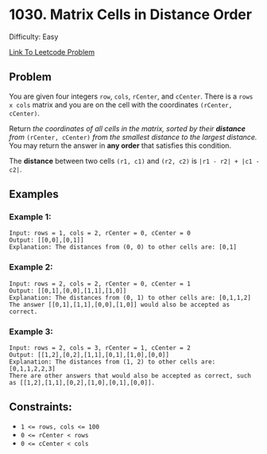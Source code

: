 # 1030. Matrix Cells in Distance Order
Difficulty: Easy

[Link To Leetcode Problem](https://leetcode.com/problems/matrix-cells-in-distance-order/)

## Problem
You are given four integers `row`, `cols`, `rCenter`, and `cCenter`. There is a `rows x cols` matrix and you are on the cell with the coordinates `(rCenter, cCenter)`.

Return *the coordinates of all cells in the matrix, sorted by their **distance** from* `(rCenter, cCenter)` *from the smallest distance to the largest distance.* You may return the answer in **any order** that satisfies this condition.

The **distance** between two cells `(r1, c1)` and `(r2, c2)` is `|r1 - r2| + |c1 - c2|`.

## Examples
### Example 1:
```
Input: rows = 1, cols = 2, rCenter = 0, cCenter = 0
Output: [[0,0],[0,1]]
Explanation: The distances from (0, 0) to other cells are: [0,1]
```
### Example 2:
```
Input: rows = 2, cols = 2, rCenter = 0, cCenter = 1
Output: [[0,1],[0,0],[1,1],[1,0]]
Explanation: The distances from (0, 1) to other cells are: [0,1,1,2]
The answer [[0,1],[1,1],[0,0],[1,0]] would also be accepted as correct.
```
### Example 3:
```
Input: rows = 2, cols = 3, rCenter = 1, cCenter = 2
Output: [[1,2],[0,2],[1,1],[0,1],[1,0],[0,0]]
Explanation: The distances from (1, 2) to other cells are: [0,1,1,2,2,3]
There are other answers that would also be accepted as correct, such as [[1,2],[1,1],[0,2],[1,0],[0,1],[0,0]].
```

## Constraints:
- `1 <= rows, cols <= 100`
- `0 <= rCenter < rows`
- `0 <= cCenter < cols`